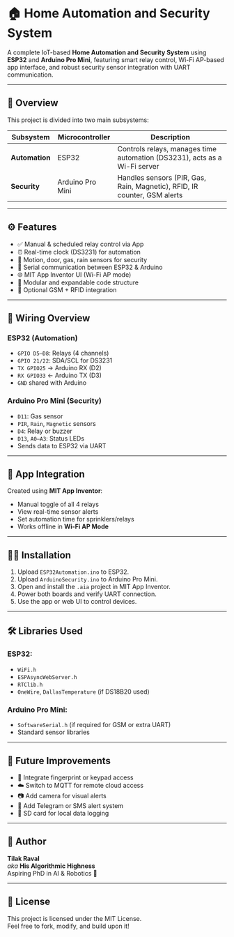 # 🏠 Home Automation and Security System

A complete IoT-based **Home Automation and Security System** using **ESP32** and **Arduino Pro Mini**, featuring smart relay control, Wi-Fi AP-based app interface, and robust security sensor integration with UART communication.

---

## 📸 Overview

This project is divided into two main subsystems:

| Subsystem    | Microcontroller     | Description                                                                 |
|--------------|---------------------|-----------------------------------------------------------------------------|
| **Automation** | ESP32               | Controls relays, manages time automation (DS3231), acts as a Wi-Fi server   |
| **Security**   | Arduino Pro Mini    | Handles sensors (PIR, Gas, Rain, Magnetic), RFID, IR counter, GSM alerts   |

---

## ⚙️ Features

- ✅ Manual & scheduled relay control via App
- ⏰ Real-time clock (DS3231) for automation
- 🚨 Motion, door, gas, rain sensors for security
- 🔄 Serial communication between ESP32 & Arduino
- 🌐 MIT App Inventor UI (Wi-Fi AP mode)
- 🧠 Modular and expandable code structure
- 📲 Optional GSM + RFID integration

---

## 🔌 Wiring Overview

### ESP32 (Automation)
- `GPIO D5–D8`: Relays (4 channels)
- `GPIO 21/22`: SDA/SCL for DS3231
- `TX GPIO25` → Arduino RX (D2)
- `RX GPIO33` ← Arduino TX (D3)
- `GND` shared with Arduino

### Arduino Pro Mini (Security)
- `D11`: Gas sensor
- `PIR`, `Rain`, `Magnetic` sensors
- `D4`: Relay or buzzer
- `D13`, `A0–A3`: Status LEDs
- Sends data to ESP32 via UART

---

## 📱 App Integration

Created using **MIT App Inventor**:
- Manual toggle of all 4 relays
- View real-time sensor alerts
- Set automation time for sprinklers/relays
- Works offline in **Wi-Fi AP Mode**

---

## 🧑‍💻 Installation

1. Upload `ESP32Automation.ino` to ESP32.
2. Upload `ArduinoSecurity.ino` to Arduino Pro Mini.
3. Open and install the `.aia` project in MIT App Inventor.
4. Power both boards and verify UART connection.
5. Use the app or web UI to control devices.

---

## 🛠 Libraries Used

### ESP32:
- `WiFi.h`
- `ESPAsyncWebServer.h`
- `RTClib.h`
- `OneWire`, `DallasTemperature` (if DS18B20 used)

### Arduino Pro Mini:
- `SoftwareSerial.h` (if required for GSM or extra UART)
- Standard sensor libraries

---

## 🚀 Future Improvements

- 🔐 Integrate fingerprint or keypad access
- ☁️ Switch to MQTT for remote cloud access
- 📷 Add camera for visual alerts
- 💬 Add Telegram or SMS alert system
- 💾 SD card for local data logging

---

## 🧠 Author

**Tilak Raval**  
*aka* **His Algorithmic Highness**  
Aspiring PhD in AI & Robotics 🤖

---

## 📝 License

This project is licensed under the MIT License.  
Feel free to fork, modify, and build upon it!


